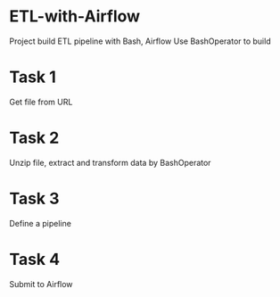 # ETL-with-Airflow
Project build ETL pipeline with Bash, Airflow
Use BashOperator to build
# Task 1
Get file from URL
# Task 2
Unzip file, extract and transform data by BashOperator
# Task 3
Define a pipeline
# Task 4
Submit to Airflow
